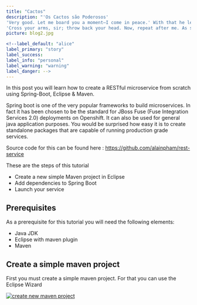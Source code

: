 ```yaml
---
title: "Cactos"
description: "'Os Cactos são Poderosos'
'Very good. Let me board you a moment—I come in peace.' With that he leaped from the canoe, swam to the boat; and climbing the gunwale, stood face to face with the captain.
'Cross your arms, sir; throw back your head. Now, repeat after me. As soon as Steelkilt leaves me, I swear to beach this boat on yonder island, and remain there six days. If I do not, may lightning strike me!'A pretty scholar,' laughed the Lakeman. 'Adios, Senor!' and leaping into the sea, he swam back to his comrades."
picture: blog2.jpg

<!--label_default: "alice" 
label_primary: "story"
label_success: 
label_info: "personal"
label_warning: "warning"
label_danger: -->
---
```


<p>In this post you will learn how to create a RESTful microservice
	from scratch using Spring-Boot, Eclipse & Maven.</p>
<!--more-->

<p>Spring boot is one of the very popular frameworks to build
	microservices. In fact it has been chosen to be the standard for JBoss
	Fuse (Fuse Integration Services 2.0) deployments on Openshift. It can
	also be used for general java application purposes. You would be
	surprised how easy it is to create standalone packages that are capable
	of running production grade services.</p>

<p>Source code for this can be found here :
<a href="https://github.com/alainpham/rest-service">https://github.com/alainpham/rest-service</a>
</p>
<p>These are the steps of this tutorial</p>

<ul>
 	<li>Create a new simple Maven project in Eclipse</li>
 	<li>Add dependencies to Spring Boot</li>
 	<li>Launch your service</li>
</ul>

<h2>Prerequisites</h2>

<p>As a prerequisite for this tutorial you will need the following
	elements:</p>

<ul>
 	<li>Java JDK</li>
 	<li>Eclipse with maven plugin</li>
 	<li>Maven</li>
</ul>



<h2>Create a simple maven project</h2>

<p>First you must create a simple maven project. For that you can use the Eclipse Wizard</p>

<a href="/assets/img/slider/{{page.id}}/icon1.png"> <img
	class="center-block img-responsive"
	src="/assets/img/slider/{{page.id}}/icon1.png" alt="create new maven project"/></a>